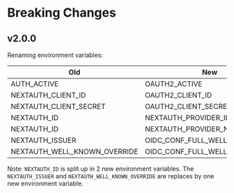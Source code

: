 # Breaking Changes

## v2.0.0

Renaming environment variables:

| Old                          | New                           |
| ---------------------------- | ----------------------------- |
| AUTH_ACTIVE                  | OAUTH2_ACTIVE                 |
| NEXTAUTH_CLIENT_ID           | OAUTH2_CLIENT_ID              |
| NEXTAUTH_CLIENT_SECRET       | OAUTH2_CLIENT_SECRET          |
| NEXTAUTH_ID                  | NEXTAUTH_PROVIDER_ID          |
| NEXTAUTH_ID                  | NEXTAUTH_PROVIDER_NAME        |
| NEXTAUTH_ISSUER              | OIDC_CONF_FULL_WELL_KNOWN_URL |
| NEXTAUTH_WELL_KNOWN_OVERRIDE | OIDC_CONF_FULL_WELL_KNOWN_URL |

Note: `NEXTAUTH_ID` is split up in 2 new environment variables. The `NEXTAUTH_ISSUER` and `NEXTAUTH_WELL_KNOWN_OVERRIDE` are replaces by one new environment variable.
